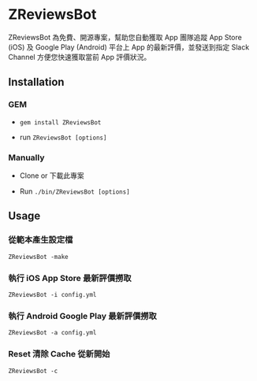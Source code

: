# ZReviewsBot

ZReviewsBot 為免費、開源專案，幫助您自動獲取 App 團隊追蹤 App Store (iOS) 及 Google Play (Android) 平台上 App 的最新評價，並發送到指定 Slack Channel 方便您快速獲取當前 App 評價狀況。

## Installation

### GEM

- `gem install ZReviewsBot`

- run `ZReviewsBot [options]`

### Manually

- Clone or 下載此專案

- Run `./bin/ZReviewsBot [options]`

## Usage

### 從範本產生設定檔

`ZReviewsBot -make`

### 執行 iOS App Store 最新評價撈取

`ZReviewsBot -i config.yml`

### 執行 Android Google Play 最新評價撈取

`ZReviewsBot -a config.yml`

### Reset 清除 Cache 從新開始

`ZReviewsBot -c`